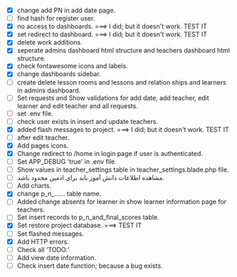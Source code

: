 - [x] change add PN in add date page.
- [ ] find hash for register user.
- [x] no access to dashboards. ===> I did; but it doesn't work. TEST IT
- [x] set redirect to dashboard. ===> I did; but it doesn't work. TEST IT
- [x] delete work additions.
- [x] seperate admins dashboard html structure and teachers dashboard html structure.
- [x] check fontawesome icons and labels.
- [x] change dashboards sidebar.
- [ ] create delete lesson rooms and lessons and relation ships and learners in admins dashboard.
- [ ] Set requests and Show validations for add date, add teacher, edit learner and edit teacher and all requests.
- [ ] set .env file.
- [ ] check user exists in insert and update teachers.
- [x] added flash messages to project. ===> I did; but it doesn't work. TEST IT
- [ ] after edit teacher.
- [x] Add pages icons.
- [x] Change redirect to /home in login page if user is authenticated.
- [ ] Set APP_DEBUG 'true' in .env file.
- [ ] Show values in teacher_settings table in teacher_settings.blade.php file.
- [ ] مشاهده اطلاعات دانش آموز باید برای ادمین محدود باشد.
- [ ] Add charts.
- [x] change p_n_...... table name.
- [ ] Added change absents for learner in show learner information page for teachers.
- [ ] Set insert records to p_n_and_final_scores table.
- [x] Set restore project database. ===> TEST IT
- [ ] Set flashed messages.
- [x] Add HTTP errors.
- [ ] Check all 'TODO:'
- [ ] Add view date information.
- [ ] Check insert date function; because a bug exists.
